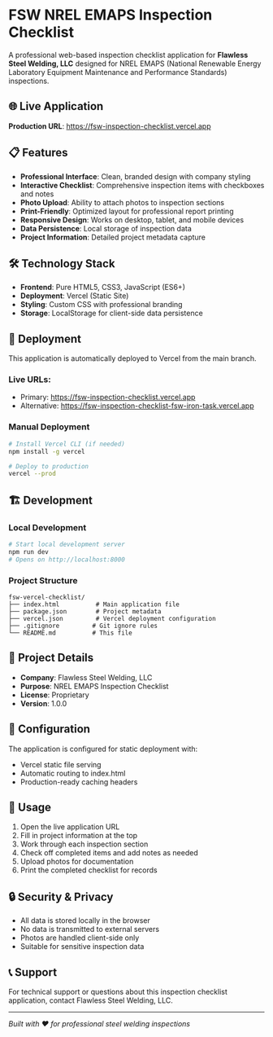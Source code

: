 # FSW NREL EMAPS Inspection Checklist

A professional web-based inspection checklist application for **Flawless Steel Welding, LLC** designed for NREL EMAPS (National Renewable Energy Laboratory Equipment Maintenance and Performance Standards) inspections.

## 🌐 Live Application
**Production URL**: https://fsw-inspection-checklist.vercel.app

## 📋 Features

- **Professional Interface**: Clean, branded design with company styling
- **Interactive Checklist**: Comprehensive inspection items with checkboxes and notes
- **Photo Upload**: Ability to attach photos to inspection sections
- **Print-Friendly**: Optimized layout for professional report printing
- **Responsive Design**: Works on desktop, tablet, and mobile devices
- **Data Persistence**: Local storage of inspection data
- **Project Information**: Detailed project metadata capture

## 🛠 Technology Stack

- **Frontend**: Pure HTML5, CSS3, JavaScript (ES6+)
- **Deployment**: Vercel (Static Site)
- **Styling**: Custom CSS with professional branding
- **Storage**: LocalStorage for client-side data persistence

## 🚀 Deployment

This application is automatically deployed to Vercel from the main branch.

### Live URLs:
- Primary: https://fsw-inspection-checklist.vercel.app
- Alternative: https://fsw-inspection-checklist-fsw-iron-task.vercel.app

### Manual Deployment
```bash
# Install Vercel CLI (if needed)
npm install -g vercel

# Deploy to production
vercel --prod
```

## 🏗 Development

### Local Development
```bash
# Start local development server
npm run dev
# Opens on http://localhost:8000
```

### Project Structure
```
fsw-vercel-checklist/
├── index.html          # Main application file
├── package.json        # Project metadata
├── vercel.json         # Vercel deployment configuration
├── .gitignore         # Git ignore rules
└── README.md          # This file
```

## 📄 Project Details

- **Company**: Flawless Steel Welding, LLC
- **Purpose**: NREL EMAPS Inspection Checklist
- **License**: Proprietary
- **Version**: 1.0.0

## 🔧 Configuration

The application is configured for static deployment with:
- Vercel static file serving
- Automatic routing to index.html
- Production-ready caching headers

## 📱 Usage

1. Open the live application URL
2. Fill in project information at the top
3. Work through each inspection section
4. Check off completed items and add notes as needed
5. Upload photos for documentation
6. Print the completed checklist for records

## 🔒 Security & Privacy

- All data is stored locally in the browser
- No data is transmitted to external servers
- Photos are handled client-side only
- Suitable for sensitive inspection data

## 📞 Support

For technical support or questions about this inspection checklist application, contact Flawless Steel Welding, LLC.

---
*Built with ❤️ for professional steel welding inspections*
